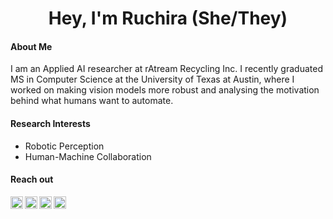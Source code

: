
<h1 align="center">Hey, I'm Ruchira (She/They)</h1>

#### About Me

I am an Applied AI researcher at rAtream Recycling Inc. I recently graduated MS in Computer Science at the University of Texas at Austin, where I worked on making vision models more robust and analysing the motivation behind what humans want to automate.
<p></p>


#### Research Interests
- Robotic Perception
- Human-Machine Collaboration 


<!-- <br> -->

 
 
#### Reach out

<a href="https://twitter.com/ruchira_ray">
  <img align="left" alt="Ruchira's Twitter" width="20px" src="https://cdn.jsdelivr.net/npm/simple-icons@v3/icons/twitter.svg" />
</a>
<a href="https://www.instagram.com/rayruchira/">
  <img align="left" alt="Ruchira's Instagram" width="20px" src="https://cdn.jsdelivr.net/npm/simple-icons@v3/icons/instagram.svg" />
</a>
<a href="https://www.linkedin.com/in/ruchira-ray-ba012069/">
  <img align="left" alt="Ruchira's LinkedIn" width="20px" src="https://cdn.jsdelivr.net/npm/simple-icons@v3/icons/linkedin.svg" />
</a>
<a href="mailto:ruchiraray99@gmail.com">
  <img align="left" alt="Ruchira's Mail" width="20px" src="https://cdn.jsdelivr.net/npm/simple-icons@3.13.0/icons/gmail.svg" />
</a>









